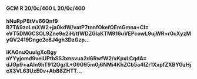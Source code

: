 #### GCM R 20/0c/400 L 20/0c/400
**hNuRpP8tVv66Qnf9**<br/>**B7TA9zoLmXW2+ja0kdW/vatP7tnnfOkefOEmGmna+CI=**<br/>**eVT5DMGCSOL9Zne9e2iH/tfWDZGlaKTM916uVEPcowL9ujWR+r0cXyzMyQV2419Dngc2c8J4gh3DzGzp...**<br/><br/>
**iKA0nuQuuIgXoBgy**<br/>**nYYyjomd9veiUPtbSS3xnsvua2d6RwfW2/xKpxLCqdA=**<br/>**dJGp9+aAIn9hT912Og/IL+09G95m0j6NMi4KhZCb5a4IZr1XxpfZXBYGzHjcX3VL63UzE0v+AbB8ZHTT...**